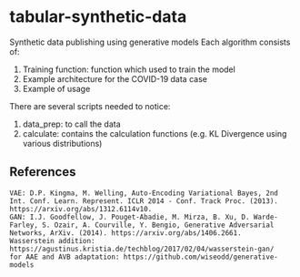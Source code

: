 # tabular-synthetic-data
 Synthetic data publishing using generative models
 Each algorithm consists of:
 1. Training function: function which used to train the model
 2. Example architecture for the COVID-19 data case
 3. Example of usage
 
 There are several scripts needed to notice:
 1. data_prep: to call the data
 2. calculate: contains the calculation functions (e.g. KL Divergence using various distributions)

## References
    VAE: D.P. Kingma, M. Welling, Auto-Encoding Variational Bayes, 2nd Int. Conf. Learn. Represent. ICLR 2014 - Conf. Track Proc. (2013). https://arxiv.org/abs/1312.6114v10.
    GAN: I.J. Goodfellow, J. Pouget-Abadie, M. Mirza, B. Xu, D. Warde-Farley, S. Ozair, A. Courville, Y. Bengio, Generative Adversarial Networks, ArXiv. (2014). https://arxiv.org/abs/1406.2661.
    Wasserstein addition: https://agustinus.kristia.de/techblog/2017/02/04/wasserstein-gan/
    for AAE and AVB adaptation: https://github.com/wiseodd/generative-models